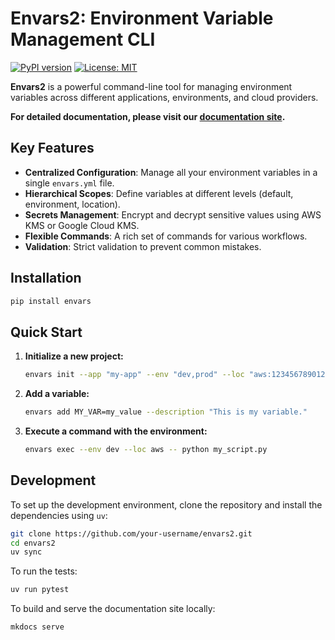 # Envars2: Environment Variable Management CLI

[![PyPI version](https://badge.fury.io/py/envars.svg)](https://badge.fury.io/py/envars)
[![License: MIT](https://img.shields.io/badge/License-MIT-yellow.svg)](https://opensource.org/licenses/MIT)

**Envars2** is a powerful command-line tool for managing environment variables across different applications, environments, and cloud providers.

**For detailed documentation, please visit our [documentation site](https://your-username.github.io/envars2).**

## Key Features

- **Centralized Configuration**: Manage all your environment variables in a single `envars.yml` file.
- **Hierarchical Scopes**: Define variables at different levels (default, environment, location).
- **Secrets Management**: Encrypt and decrypt sensitive values using AWS KMS or Google Cloud KMS.
- **Flexible Commands**: A rich set of commands for various workflows.
- **Validation**: Strict validation to prevent common mistakes.

## Installation

```bash
pip install envars
```

## Quick Start

1.  **Initialize a new project:**
    ```bash
    envars init --app "my-app" --env "dev,prod" --loc "aws:123456789012"
    ```

2.  **Add a variable:**
    ```bash
    envars add MY_VAR=my_value --description "This is my variable."
    ```

3.  **Execute a command with the environment:**
    ```bash
    envars exec --env dev --loc aws -- python my_script.py
    ```

## Development

To set up the development environment, clone the repository and install the dependencies using `uv`:

```bash
git clone https://github.com/your-username/envars2.git
cd envars2
uv sync
```

To run the tests:

```bash
uv run pytest
```

To build and serve the documentation site locally:

```bash
mkdocs serve
```
